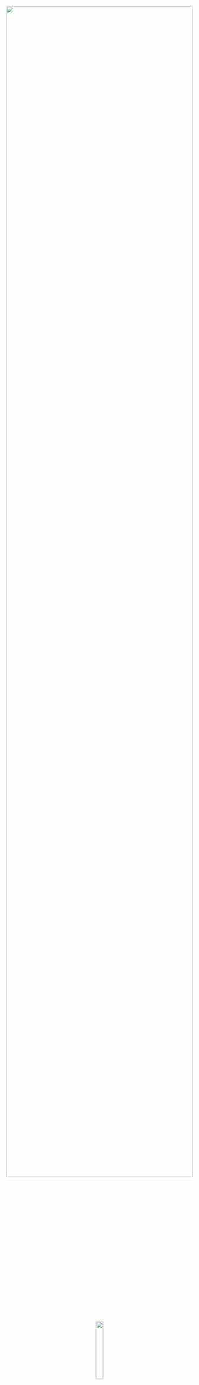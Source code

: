 <img src="https://raw.githubusercontent.com/asian-code/CyberSecCanvas/master/images/glitchywaves.gif" width="100%"
    height="10">

<p align="center"> <img src="https://raw.githubusercontent.com/asian-code/CyberSecCanvas/master/images/cyber.gif"
        width="100%" height="90%"> </p>

<img src="https://raw.githubusercontent.com/asian-code/CyberSecCanvas/master/images/glitchywaves.gif" width="100%"
    height="10">

<p align="center"> <img src="https://raw.githubusercontent.com/asian-code/CyberSecCanvas/master/images/AboutUsLogoGif.gif"
        width="20%" height="20%"> </p>

<h2>Who Are We?</h3>

Welcome to one of the first cyber security classes in broward located in Cypress Bay. In this class you will
focus on becoming an IT professional. This class provides you the training material for you to succeed in many
of the CompTIA exams.
Example: <b>CompTia A+, CompTia Network+, CompTia Security+</b><br>
We also have a club: Cyber Security Club. <br>
Our club was made after Cypress Bay Highschool's involvement of the Cybersecurity FBI Program.
<br><br>

<h2>How Was This Club Made?</h3>

This club was founded by Daniel Jalali around the time in December of 2018 along with other passionate people
(now/were club officers) such as Nathan Wilk, Ben (lastname), Adam (lastname), Cole (lastname), and Xander
Economou. It was fortified with the avail of the sponsor around that time, Dr. Williams. From then on that time,
we had expanded and grown into being a club that cares about edifying, investing members into cybersecurity, and
competitions.
<br><br>

<h2>Main Goals Of The Club?</h3>

Our main goals for the club is to help students learn and gain a passion for cybersecurity, get involved with
competitions, and make the topic of cybersecurity itself more well known for upcomming generations.

We always are hoping to get and expand more on... <br>
<ul>
    <li> Innovative and strong club officers to support the club.</li>
    <li> Smart and dedicated club members/students.</li>
    <li> Passionate team members for cybersecurity competitions.</li>
</ul>
<br><br>

<h2>Any Future Ideas For The Club?</h2>

No matter how much time has passed, these will be some of the upcomming ideas/goals for the club itself: <br>
<ul>
    <li> Increase our club reach to more students and members who would be willing to join.</li>
    <li> Expanding competitions to be more wide and spread-out (Global or local, either way, keep expanding to
        different ones).</li>
    <li> Getting certifications for club members and officers.</li>
</ul>
<br><br>

<!--- 
- Description about the club
- Welcomes newcomers
- Talks about the foundation and ideas

--->

<img src="https://raw.githubusercontent.com/asian-code/CyberSecCanvas/master/images/glitchywaves.gif" width="100%"
    height="10">

<p align="center"> <a href="https://github.com/asian-code/CyberSecCanvas/blob/master/Documentation/GETTING_STARTED.md"> <img
            src="https://raw.githubusercontent.com/asian-code/CyberSecCanvas/master/images/gettingstartedlogo.JPG"
            width="10%" height="10%"> </a> <a
        href="https://github.com/asian-code/CyberSecCanvas/blob/master/Documentation/FUNDRAISING.md"> <img
            src="https://raw.githubusercontent.com/asian-code/CyberSecCanvas/master/images/fundraisinglogo.JPG" width="10%"
            height="10%"> </a> <a
        href="https://github.com/asian-code/CyberSecCanvas/blob/master/Documentation/OUR_LESSONS.md"> <img
            src="https://raw.githubusercontent.com/asian-code/CyberSecCanvas/master/images/ourlessonslogo.JPG" width="10%"
            height="10%"> </a> <a
        href="https://github.com/asian-code/CyberSecCanvas/blob/master/Documentation/COMPETITIONS.md"> <img
            src="https://raw.githubusercontent.com/asian-code/CyberSecCanvas/master/images/ourcompetitionslogo.JPG"
            width="10%" height="10%"> </a> </p>

<!--- 
* [How to Join]()
* [Our Lessons and Files]()
* [Our Currency Systen]()
* [Performing Competitions]()
* [Fundraising]()
* [Our Club Roles and Staff]()
--->

<img src="https://raw.githubusercontent.com/asian-code/CyberSecCanvas/master/images/glitchywaves.gif" width="100%"
    height="10">
